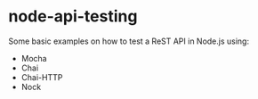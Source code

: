 # node-api-testing

Some basic examples on how to test a ReST API in Node.js using:
- Mocha
- Chai
- Chai-HTTP
- Nock
